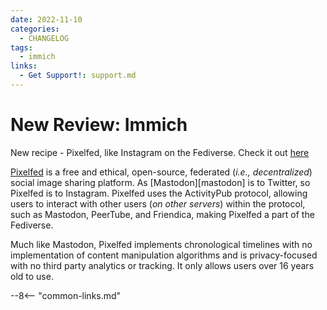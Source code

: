 ```yaml
---
date: 2022-11-10
categories:
  - CHANGELOG
tags:
  - immich
links:
  - Get Support!: support.md
---
```


# New Review: Immich

New recipe - Pixelfed, like Instagram on the Fediverse. Check it out [here](/docs/recipes/pixelfed.md)

<!-- more -->

[Pixelfed](https://pixelfed.org) is a free and ethical, open-source, federated (*i.e., decentralized*) social image sharing platform. As [Mastodon][mastodon] is to Twitter, so Pixelfed is to Instagram. Pixelfed uses the ActivityPub protocol, allowing users to interact with other users (*on other servers*) within the protocol, such as Mastodon, PeerTube, and Friendica, making Pixelfed a part of the Fediverse.

Much like Mastodon, Pixelfed implements chronological timelines with no implementation of content manipulation algorithms and is privacy-focused with no third party analytics or tracking. It only allows users over 16 years old to use.

--8<-- "common-links.md"
